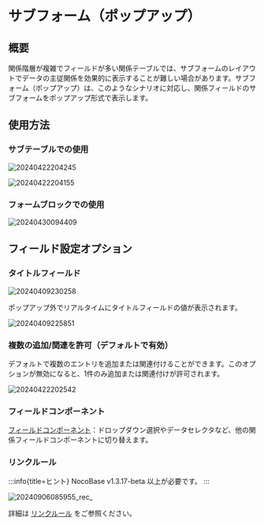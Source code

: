 # サブフォーム（ポップアップ）

## 概要

関係階層が複雑でフィールドが多い関係テーブルでは、サブフォームのレイアウトでデータの主従関係を効果的に表示することが難しい場合があります。サブフォーム（ポップアップ）は、このようなシナリオに対応し、関係フィールドのサブフォームをポップアップ形式で表示します。

## 使用方法

### サブテーブルでの使用

![20240422204245](https://static-docs.nocobase.com/20240422204245.png)

![20240422204155](https://static-docs.nocobase.com/20240422204155.png)

### フォームブロックでの使用

![20240430094409](https://static-docs.nocobase.com/20240430094409.png)

## フィールド設定オプション

### タイトルフィールド

![20240409230258](https://static-docs.nocobase.com/20240409230258.png)

ポップアップ外でリアルタイムにタイトルフィールドの値が表示されます。

![20240409225851](https://static-docs.nocobase.com/20240409225851.png)

### 複数の追加/関連を許可（デフォルトで有効）

デフォルトで複数のエントリを追加または関連付けることができます。このオプションが無効になると、1件のみ追加または関連付けが許可されます。

![20240422202542](https://static-docs.nocobase.com/20240422202542.png)

### フィールドコンポーネント

[フィールドコンポーネント](/handbook/ui/fields/association-field)：ドロップダウン選択やデータセレクタなど、他の関係フィールドコンポーネントに切り替えます。

### リンクルール
:::info{title=ヒント}
NocoBase v1.3.17-beta 以上が必要です。
:::

![20240906085955_rec_](https://nocobase-docs.oss-cn-beijing.aliyuncs.com/20240906085955_rec_.gif)

詳細は [リンクルール](/handbook/ui/blocks/block-settings/linkage-rule) をご参照ください。

